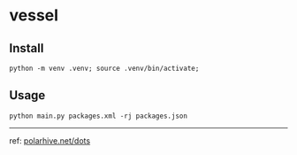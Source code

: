 # vessel

## Install

```
python -m venv .venv; source .venv/bin/activate;
```

## Usage

```
python main.py packages.xml -rj packages.json
```

---
ref: [polarhive.net/dots](https://github.com/polarhive/dots/tree/main/hosts/sky)

